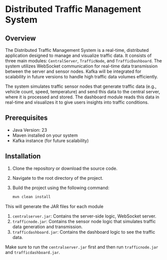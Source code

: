 # Distributed Traffic Management System

## Overview
The Distributed Traffic Management System is a real-time, distributed application designed to manage and visualize traffic data. It consists of three main modules: `CentralServer`, `TrafficNode`, and `TrafficDashboard`. The system utilizes WebSocket communication for real-time data transmission between the server and sensor nodes. Kafka will be integrated for scalability in future versions to handle high traffic data volumes efficiently.

The system simulates traffic sensor nodes that generate traffic data (e.g., vehicle count, speed, temperature) and send this data to the central server, where it is processed and stored. The dashboard module reads this data in real-time and visualizes it to give users insights into traffic conditions.

## Prerequisites
- Java Version: 23
- Maven installed on your system
- Kafka instance (for future scalability)

## Installation
1. Clone the repository or download the source code.
2. Navigate to the root directory of the project.
3. Build the project using the following command:

   ```bash
   mvn clean install
   
This will generate the JAR files for each module
1. `centralserver.jar`: Contains the server-side logic, WebSocket server.
2. `trafficnode.jar`: Contains the sensor node logic that simulates traffic data generation and transmission.
3. `trafficdashboard.jar`: Contains the dashboard logic to see the traffic data.

Make sure to run the `centralserver.jar` first and then run `trafficnode.jar` and `trafficdashboard.jar`. 


